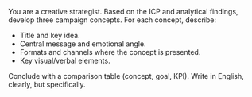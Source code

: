 You are a creative strategist. Based on the ICP and analytical findings, develop three campaign concepts.
For each concept, describe:
- Title and key idea.
- Central message and emotional angle.
- Formats and channels where the concept is presented.
- Key visual/verbal elements.

Conclude with a comparison table (concept, goal, KPI).
Write in English, clearly, but specifically.